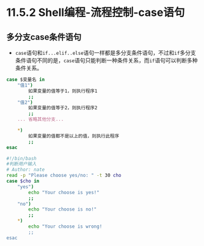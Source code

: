 # 11.5.2 Shell编程-流程控制-case语句

## 多分支case条件语句
- `case`语句和`if...elif..else`语句一样都是多分支条件语句，不过和`if`多分支条件语句不同的是，`case`语句只能判断一种条件关系，而`if`语句可以判断多种条件关系。

```bash
case $变量名 in
    "值1")
        如果变量的值等于1，则执行程序1
        ;;
    "值2")
        如果变量的值等于2，则执行程序2
        ;;
    ... 省略其他分支...

    *)
        如果变量的值都不是以上的值，则执行此程序
        ;;
esac
```

```bash
#!/bin/bash
#判断用户输入
# Author: nate
read -p "Please choose yes/no: " -t 30 cho
case $cho in
    "yes")
        echo "Your choose is yes!"
        ;;
    "no")
        echo "Your choose is no!"
        ;;
    *)
        echo "Your choose is wrong!
        ;;
esac
```

